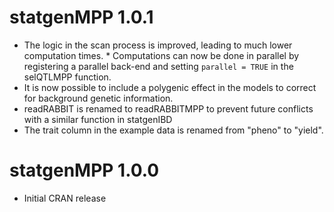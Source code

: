 # statgenMPP 1.0.1

* The logic in the scan process is improved, leading to much lower computation times. * Computations can now be done in parallel by registering a parallel back-end and setting `parallel = TRUE` in the selQTLMPP function.
* It is now possible to include a polygenic effect in the models to correct for background genetic information.
* readRABBIT is renamed to readRABBITMPP to prevent future conflicts with a similar function in statgenIBD
* The trait column in the example data is renamed from "pheno" to "yield".

# statgenMPP 1.0.0

* Initial CRAN release
